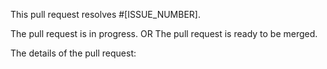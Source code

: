 This pull request resolves #\[ISSUE_NUMBER\].

The pull request is in progress. OR The pull request is ready to be merged.

The details of the pull request:
